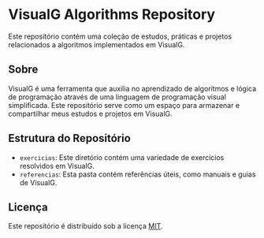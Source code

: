 # VisualG Algorithms Repository

Este repositório contém uma coleção de estudos, práticas e projetos relacionados a algoritmos implementados em VisualG.

## Sobre

VisualG é uma ferramenta que auxilia no aprendizado de algoritmos e lógica de programação através de uma linguagem de programação visual simplificada. Este repositório serve como um espaço para armazenar e compartilhar meus estudos e projetos em VisualG.

## Estrutura do Repositório

- `exercicios`: Este diretório contém uma variedade de exercícios resolvidos em VisualG.
- `referencias`: Esta pasta contém referências úteis, como manuais e guias de VisualG.

## Licença

Este repositório é distribuído sob a licença [MIT](LICENSE).
